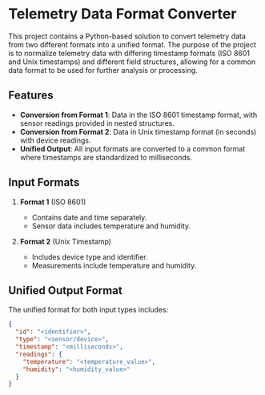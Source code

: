# Telemetry Data Format Converter

This project contains a Python-based solution to convert telemetry data from two different formats into a unified format. The purpose of the project is to normalize telemetry data with differing timestamp formats (ISO 8601 and Unix timestamps) and different field structures, allowing for a common data format to be used for further analysis or processing.

## Features

- **Conversion from Format 1**: Data in the ISO 8601 timestamp format, with sensor readings provided in nested structures.
- **Conversion from Format 2**: Data in Unix timestamp format (in seconds) with device readings.
- **Unified Output**: All input formats are converted to a common format where timestamps are standardized to milliseconds.

## Input Formats

1. **Format 1** (ISO 8601)
    - Contains date and time separately.
    - Sensor data includes temperature and humidity.
    
2. **Format 2** (Unix Timestamp)
    - Includes device type and identifier.
    - Measurements include temperature and humidity.

## Unified Output Format

The unified format for both input types includes:
```json
{
  "id": "<identifier>",
  "type": "<sensor/device>",
  "timestamp": "<milliseconds>",
  "readings": {
    "temperature": "<temperature_value>",
    "humidity": "<humidity_value>"
  }
}
